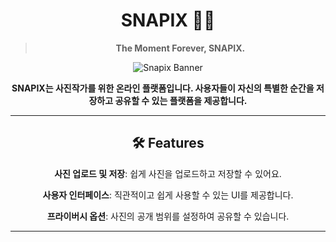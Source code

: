 <div align="center">

# SNAPIX 📸✨  
> **The Moment Forever, SNAPIX.**  

![Snapix Banner](https://placehold.co/1000x300?text=Snapix+Banner) 

**SNAPIX는 사진작가를 위한 온라인 플랫폼입니다. 사용자들이 자신의 특별한 순간을 저장하고 공유할 수 있는 플랫폼을 제공합니다.**

---

## 🛠 Features
**사진 업로드 및 저장**: 쉽게 사진을 업로드하고 저장할 수 있어요.

**사용자 인터페이스**: 직관적이고 쉽게 사용할 수 있는 UI를 제공합니다.

**프라이버시 옵션**: 사진의 공개 범위를 설정하여 공유할 수 있습니다.

---
</div>
